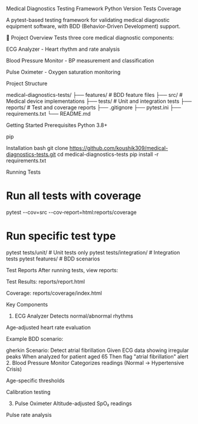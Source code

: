Medical Diagnostics Testing Framework
Python Version
Tests
Coverage

A pytest-based testing framework for validating medical diagnostic equipment software, with BDD (Behavior-Driven Development) support.

🏥 Project Overview
Tests three core medical diagnostic components:

ECG Analyzer - Heart rhythm and rate analysis

Blood Pressure Monitor - BP measurement and classification

Pulse Oximeter - Oxygen saturation monitoring

Project Structure

medical-diagnostics-tests/
├── features/            # BDD feature files
├── src/                 # Medical device implementations
├── tests/               # Unit and integration tests
├── reports/             # Test and coverage reports
├── .gitignore
├── pytest.ini
├── requirements.txt
└── README.md

Getting Started
Prerequisites
Python 3.8+

pip

Installation
bash
git clone https://github.com/koushik309/medical-diagnostics-tests.git
cd medical-diagnostics-tests
pip install -r requirements.txt


Running Tests

# Run all tests with coverage
pytest --cov=src --cov-report=html:reports/coverage

# Run specific test type
pytest tests/unit/               # Unit tests only
pytest tests/integration/        # Integration tests
pytest features/                 # BDD scenarios


Test Reports
After running tests, view reports:

Test Results: reports/report.html

Coverage: reports/coverage/index.html

Key Components
1. ECG Analyzer
Detects normal/abnormal rhythms

Age-adjusted heart rate evaluation

Example BDD scenario:

gherkin
Scenario: Detect atrial fibrillation
  Given ECG data showing irregular peaks
  When analyzed for patient aged 65
  Then flag "atrial fibrillation" alert
2. Blood Pressure Monitor
Categorizes readings (Normal → Hypertensive Crisis)

Age-specific thresholds

Calibration testing

3. Pulse Oximeter
Altitude-adjusted SpO₂ readings

Pulse rate analysis
